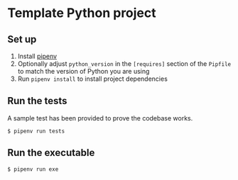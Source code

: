 # Template Python project

## Set up

1. Install [pipenv](https://pipenv.pypa.io/en/latest/install/#installing-pipenv)
2. Optionally adjust `python_version` in the `[requires]` section of the `Pipfile` to match
   the version of Python you are using
3. Run `pipenv install` to install project dependencies

## Run the tests

A sample test has been provided to prove the codebase works.

```shell
$ pipenv run tests
```

## Run the executable

```shell
$ pipenv run exe
```
